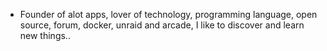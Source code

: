 - Founder of alot apps, lover of technology, programming language, open source, forum, docker, unraid and arcade, I like to discover and learn new things..
  <br>














































































































































































































































































































































































































































































































































